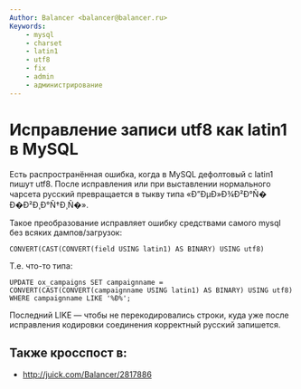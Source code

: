 ```yaml
---
Author: Balancer <balancer@balancer.ru>
Keywords:
    - mysql
    - charset
    - latin1
    - utf8
    - fix
    - admin
    - администрирование
---
```


# Исправление записи utf8 как latin1 в MySQL

Есть распространённая ошибка, когда в MySQL дефолтовый с latin1 пишут 
utf8. После исправления или при выставлении нормального чарсета русский 
превращается в тыкву типа «Ð”ÐµÐ»Ð¾Ð²Ð°Ñ� Ð�Ð²Ð¸Ð°Ñ†Ð¸Ñ�».

Такое преобразование исправляет ошибку средствами самого mysql без 
всяких дампов/загрузок: 

```mysql
CONVERT(CAST(CONVERT(field USING latin1) AS BINARY) USING utf8)
```

Т.е. что-то типа:

```mysql
UPDATE ox_campaigns SET campaignname = CONVERT(CAST(CONVERT(campaignname USING latin1) AS BINARY) USING utf8) WHERE campaignname LIKE '%Ð%';
```

Последний LIKE — чтобы не перекодировались строки, куда уже после 
исправления кодировки соединения корректный русский запишется.

## Также кросспост в:

* http://juick.com/Balancer/2817886
